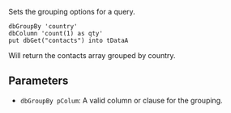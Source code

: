 Sets the grouping options for a query.

~~~
dbGroupBy 'country' 
dbColumn 'count(1) as qty'
put dbGet("contacts") into tDataA 
~~~

Will return the contacts array grouped by country.

## Parameters
* `dbGroupBy pColum`: A valid column or clause for the grouping.